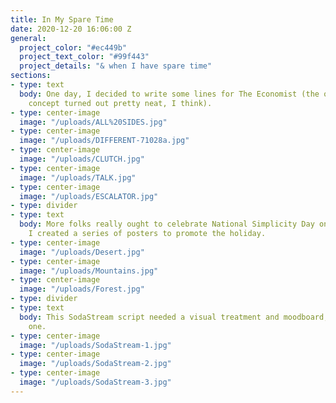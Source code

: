 ```yaml
---
title: In My Spare Time
date: 2020-12-20 16:06:00 Z
general:
  project_color: "#ec449b"
  project_text_color: "#99f443"
  project_details: "& when I have spare time"
sections:
- type: text
  body: One day, I decided to write some lines for The Economist (the out-of-home
    concept turned out pretty neat, I think).
- type: center-image
  image: "/uploads/ALL%20SIDES.jpg"
- type: center-image
  image: "/uploads/DIFFERENT-71028a.jpg"
- type: center-image
  image: "/uploads/CLUTCH.jpg"
- type: center-image
  image: "/uploads/TALK.jpg"
- type: center-image
  image: "/uploads/ESCALATOR.jpg"
- type: divider
- type: text
  body: More folks really ought to celebrate National Simplicity Day on July 12, so
    I created a series of posters to promote the holiday.
- type: center-image
  image: "/uploads/Desert.jpg"
- type: center-image
  image: "/uploads/Mountains.jpg"
- type: center-image
  image: "/uploads/Forest.jpg"
- type: divider
- type: text
  body: This SodaStream script needed a visual treatment and moodboard, so I created
    one.
- type: center-image
  image: "/uploads/SodaStream-1.jpg"
- type: center-image
  image: "/uploads/SodaStream-2.jpg"
- type: center-image
  image: "/uploads/SodaStream-3.jpg"
---
```


